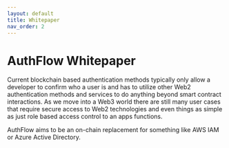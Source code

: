 ```yaml
---
layout: default
title: Whitepaper
nav_order: 2
---
```


# AuthFlow Whitepaper

Current blockchain based authentication methods typically only allow a developer to confirm who a user is and has to utilize other Web2 authentication methods and services to do anything beyond smart contract interactions. As we move into a Web3 world there are still many user cases that require secure access to Web2 technologies and even things as simple as just role based access control to an apps functions.

AuthFlow aims to be an on-chain replacement for something like AWS IAM or Azure Active Directory.